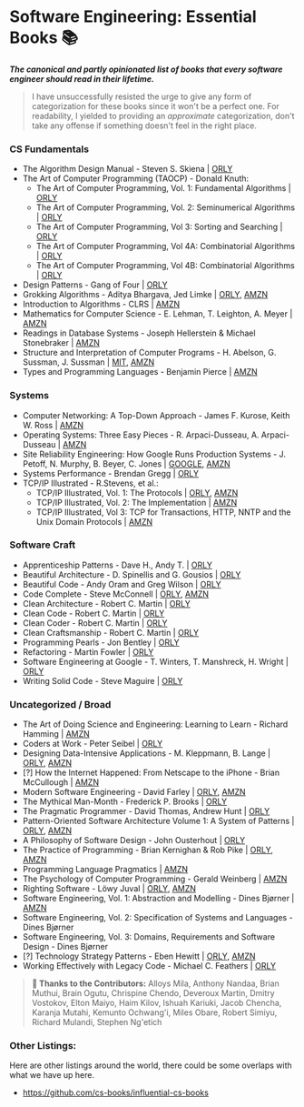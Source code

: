 # Software Engineering: Essential Books 📚

_**The canonical and partly opinionated list of books that every software engineer should read in their lifetime.**_

> I have unsuccessfully resisted the urge to give any form of categorization for these books since it won't be a perfect one. For readability, I yielded to providing an _approximate_ categorization, don't take any offense if something doesn't feel in the right place.

### CS Fundamentals

- The Algorithm Design Manual - Steven S. Skiena | [ORLY](https://a.co/d/1tIl468)
- The Art of Computer Programming (TAOCP) - Donald Knuth:
  - The Art of Computer Programming, Vol. 1: Fundamental Algorithms | [ORLY](https://learning.oreilly.com/library/view/art-of-computer/9780321635754/)
  - The Art of Computer Programming, Vol. 2: Seminumerical Algorithms | [ORLY](https://learning.oreilly.com/library/view/art-of-computer/9780321635778/)
  - The Art of Computer Programming, Vol 3: Sorting and Searching | [ORLY](https://learning.oreilly.com/library/view/-/9780321635792/)
  - The Art of Computer Programming, Vol 4A: Combinatorial Algorithms | [ORLY](https://learning.oreilly.com/library/view/-/9780133488869/)
  - The Art of Computer Programming, Vol 4B: Combinatorial Algorithms | [ORLY](https://learning.oreilly.com/library/view/-/9780137926862/)
- Design Patterns - Gang of Four | [ORLY](https://learning.oreilly.com/library/view/-/0201633612/)
- Grokking Algorithms - Aditya Bhargava, Jed Limke | [ORLY](https://www.oreilly.com/library/view/grokking-algorithms/9781617292231/), [AMZN](https://a.co/d/b7XlWjl)
- Introduction to Algorithms - CLRS | [AMZN](https://a.co/d/1nuOTSn)
- Mathematics for Computer Science -  E. Lehman, T. Leighton, A. Meyer | [AMZN](https://a.co/d/3k7SYC8)
- Readings in Database Systems -  Joseph Hellerstein & Michael Stonebraker | [AMZN](https://a.co/d/g25Kicd)
- Structure and Interpretation of Computer Programs -  H. Abelson, G. Sussman, J. Sussman | [MIT](https://web.mit.edu/6.001/6.037/sicp.pdf), [AMZN](https://a.co/d/63IsFiK)
- Types and Programming Languages - Benjamin Pierce | [AMZN](https://a.co/d/i8EiK3w)

### Systems

- Computer Networking: A Top-Down Approach -  James F. Kurose, Keith W. Ross | [AMZN](https://a.co/d/4AFTQu1)
- Operating Systems: Three Easy Pieces -  R. Arpaci-Dusseau, A. Arpaci-Dusseau | [AMZN](https://a.co/d/49VX5h7)
- Site Reliability Engineering: How Google Runs Production Systems  -  J. Petoff, N. Murphy, B. Beyer, C. Jones | [GOOGLE](https://sre.google/sre-book/table-of-contents/), [AMZN](https://a.co/d/2bbwBQB)
- Systems Performance - Brendan Gregg | [ORLY](https://learning.oreilly.com/library/view/systems-performance-2nd/9780136821694/)
- TCP/IP Illustrated - R.Stevens, et al.:
  - TCP/IP Illustrated, Vol. 1: The Protocols | [ORLY](https://www.oreilly.com/library/view/tcpip-illustrated-volume/0201633469/), [AMZN](https://a.co/d/6c2GHI1)
  - TCP/IP Illustrated, Vol. 2: The Implementation | [AMZN](https://a.co/d/7Ntb0Im)
  - TCP/IP Illustrated, Vol 3: TCP for Transactions, HTTP, NNTP and the Unix Domain Protocols | [AMZN](https://a.co/d/aDRtyxC)


### Software Craft

- Apprenticeship Patterns - Dave H., Andy T. | [ORLY](https://learning.oreilly.com/library/view/apprenticeship-patterns/9780596806842/)
- Beautiful Architecture - D. Spinellis and G. Gousios | [ORLY](https://learning.oreilly.com/library/view/beautiful-architecture/9780596155780/)
- Beautiful Code - Andy Oram and Greg Wilson | [ORLY](https://learning.oreilly.com/library/view/beautiful-code/9780596510046/)
- Code Complete - Steve McConnell | [ORLY](https://www.oreilly.com/library/view/code-complete-2nd/0735619670/), [AMZN](https://a.co/d/36gd0Kj)
- Clean Architecture - Robert C. Martin | [ORLY](https://learning.oreilly.com/library/view/clean-architecture-a/9780134494272/)
- Clean Code - Robert C. Martin | [ORLY](https://learning.oreilly.com/library/view/clean-code-a/9780136083238/)
- Clean Coder - Robert C. Martin | [ORLY](https://learning.oreilly.com/library/view/-/9780132542913/)
- Clean Craftsmanship - Robert C. Martin | [ORLY](https://learning.oreilly.com/library/view/clean-craftsmanship-disciplines/9780136915805/)
- Programming Pearls - Jon Bentley | [ORLY](https://learning.oreilly.com/library/view/programming-pearls-2nd/9780134498058/)
- Refactoring - Martin Fowler | [ORLY](https://learning.oreilly.com/library/view/refactoring-improving-the/9780134757681/)
- Software Engineering at Google - T. Winters, T. Manshreck, H. Wright | [ORLY](https://learning.oreilly.com/videos/software-engineering-at/1492082791/)
- Writing Solid Code - Steve Maguire | [ORLY](https://www.amazon.co.uk/Writing-Solid-Code-Development-Philosophies/dp/0578932180/)

### Uncategorized / Broad

- The Art of Doing Science and Engineering: Learning to Learn - Richard Hamming | [AMZN](https://a.co/d/aYfa62x)
- Coders at Work - Peter Seibel | [ORLY](https://learning.oreilly.com/library/view/coders-at-work/9781430219484/)
- Designing Data-Intensive Applications - M. Kleppmann, B. Lange | [ORLY](https://www.oreilly.com/library/view/designing-data-intensive-applications/9781663728289/), [AMZN](https://a.co/d/d2rPlhM)
- [?] How the Internet Happened: From Netscape to the iPhone - Brian McCullough | [AMZN](https://a.co/d/eEyxpBV)
- Modern Software Engineering - David Farley | [ORLY](https://learning.oreilly.com/library/view/modern-software-engineering/9780137314942/), [AMZN](https://amzn.eu/d/d2sfkYR)
- The Mythical Man-Month - Frederick P. Brooks | [ORLY](https://learning.oreilly.com/library/view/mythical-man-month-the/0201835959/)
- The Pragmatic Programmer - David Thomas, Andrew Hunt | [ORLY](https://learning.oreilly.com/library/view/the-pragmatic-programmer/9780135956977/)
- Pattern-Oriented Software Architecture Volume 1: A System of Patterns | [ORLY](https://www.oreilly.com/library/view/pattern-oriented-software-architecture/9781118725269/), [AMZN](https://a.co/d/dqzGH7i)
- A Philosophy of Software Design - John Ousterhout | [ORLY](https://www.amazon.co.uk/Philosophy-Software-Design-2nd/dp/173210221X)
- The Practice of Programming - Brian Kernighan & Rob Pike | [ORLY](https://www.oreilly.com/library/view/the-practice-of/9780133133448/), [AMZN](https://a.co/d/ghCpj5a)
- Programming Language Pragmatics | [AMZN](https://a.co/d/cMGPFF4)
- The Psychology of Computer Programming - Gerald Weinberg | [AMZN](https://amzn.eu/d/bLXE8tG)
- Righting Software - Löwy Juval | [ORLY](https://learning.oreilly.com/library/view/righting-software/9780136524007/), [AMZN](https://amzn.eu/d/iJWFTCZ)
- Software Engineering, Vol. 1: Abstraction and Modelling - Dines Bjørner | [AMZN](https://amzn.eu/d/5H6iZZZ)
- Software Engineering, Vol. 2: Specification of Systems and Languages - Dines Bjørner
- Software Engineering, Vol. 3: Domains, Requirements and Software Design - Dines Bjørner
- [?] Technology Strategy Patterns -  Eben Hewitt | [ORLY](https://www.oreilly.com/library/view/technology-strategy-patterns/9781492040866/), [AMZN](https://a.co/d/39xmirL)
- Working Effectively with Legacy Code - Michael C. Feathers | [ORLY](https://learning.oreilly.com/library/view/working-effectively-with/0131177052/)


> **👏 Thanks to the Contributors:** Alloys Mila, Anthony Nandaa, Brian Muthui, Brain Ogutu, Chrispine Chendo, Deveroux Martin, Dmitry Vostokov, Elton Maiyo, Haim Kilov, Ishuah Kariuki, Jacob Chencha, Karanja Mutahi, Kemunto Ochwang'i, Miles Obare, Robert Simiyu, Richard Mulandi, Stephen Ng'etich

### Other Listings:

Here are other listings around the world, there could be some overlaps with what we have up here.

- https://github.com/cs-books/influential-cs-books
